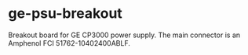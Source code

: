 # ge-psu-breakout
Breakout board for GE CP3000 power supply. The main connector is an Amphenol
FCI 51762-10402400ABLF.

